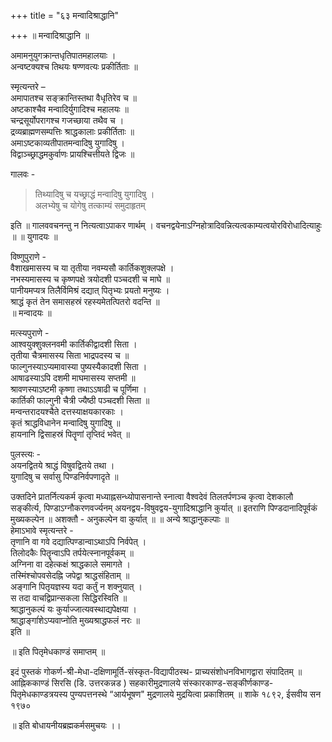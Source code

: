 +++
title = "६३ मन्वादिश्राद्धानि"

+++
॥ मन्वादिश्राद्धानि ॥

अमामनुयुगक्रान्तधृतिपातमहालयाः ।  
अन्वष्टक्यश्च तिथयः षण्णवत्यः प्रकीर्तिताः ॥

स्मृत्यन्तरे –  
अमापातश्च सङ्क्रान्तिस्तथा वैधृतिरेव च ॥  
अष्टकाश्चैव मन्वादिर्युगादिश्च महालयः ॥  
चन्द्रसूर्योपरागश्च गजच्छाया तथैव च ।  
द्रव्यब्राह्मणसम्पत्तिः श्राद्धकालाः प्रकीर्तिताः ॥  
अमाऽष्टकाव्यतीपातमन्वादिषु युगादिषु ।  
विद्वाञ्च्छ्राद्धमकुर्वाणः प्रायश्चित्तीयते द्विजः ॥

गालवः -

> तिथ्यादिषु च यच्छ्राद्धं मन्वादिषु युगादिषु ।  
अलभ्येषु च योगेषु तत्काम्यं समुदाहृतम्

इति ॥ गालववचनन्तु न नित्यत्वाऽपाकर णार्थम् । वचनद्वयेनाऽग्निहोत्रादिवन्नित्यत्वकाम्यत्वयोरविरोधादित्याहुः ॥ ॥ युगादयः ॥

विष्णुपुराणे -  
वैशाखमासस्य च या तृतीया नवम्यसौ कार्तिकशुक्लपक्षे ।  
नभस्यमासस्य च कृष्णपक्षे त्रयोदशी पञ्चदशी च माघे ॥  
पानीयमप्यत्र तिलैर्विमिश्रं दद्यात् पितृभ्यः प्रयतो मनुष्यः ।  
श्राद्धं कृतं तेन समासहस्रं रहस्यमेतत्पितरो वदन्ति ॥  
॥ मन्वादयः ॥

मत्स्यपुराणे -  
आश्वयुक्शुक्लनवमी कार्तिकीद्वादशी सिता ।  
तृतीया चैत्रमासस्य सिता भाद्रपदस्य च ॥  
फाल्गुनस्याऽप्यमावास्या पुष्यस्यैकादशी सिता ।  
आषाढस्याऽपि दशमी माघमासस्य सप्तमी ॥  
श्रावणस्याऽष्टमी कृष्णा तथाऽऽषाढी च पूर्णिमा ।  
कार्तिकी फाल्गुनी चैत्री ज्यैष्ठी पञ्चदशी सिता ॥  
मन्वन्तरादयश्चैते दत्तस्याक्षयकारकाः ।  
कृतं श्राद्धविधानेन मन्वादिषु युगादिषु ॥  
हायनानि द्विसाहस्रं पितॄणां तृप्तिदं भवेत् ॥

पुलस्त्यः -  
अयनद्वितये श्राद्धं विषुवद्वितये तथा ।  
युगादिषु च सर्वासु पिण्डनिर्वपणादृते ॥

उक्तदिने प्रातर्नित्यकर्म कृत्वा मध्याह्नसन्ध्योपासनान्ते स्नात्वा वैश्वदेवं तिलतर्पणञ्च कृत्वा देशकालौ सङ्कीर्त्य, पिण्डाऽग्नौकरणवर्ज्यनम् अयनद्वय-विषुवद्वय-युगादिश्राद्धानि कुर्यात् ॥ इतराणि पिण्डदानादिपूर्वकं मुख्यकल्पेन ॥ अशक्तौ - अनुकल्पेन वा कुर्यात् ॥ ॥ अन्ये श्राद्धानुकल्पाः ॥  
हेमाऽभावे स्मृत्यन्तरे -  
तृणानि वा गवे दद्यात्पिण्डान्वाऽथाऽपि निर्वपेत् ।  
तिलोदकैः पितॄन्वाऽपि तर्पयेत्स्नानपूर्वकम् ॥  
अग्निना वा दहेत्कक्षं श्राद्धकाले समागते ।  
तस्मिंश्चोपवसेदह्नि जपेद्वा श्राद्धसंहिताम् ॥  
अङ्गानि पितृयज्ञस्य यदा कर्तुं न शक्नुयात् ।  
स तदा वाचद्विप्रान्सकला सिद्धिरस्विति ॥  
श्राद्धानुकल्पं यः कुर्याज्जात्यवस्थाद्यपेक्षया ।  
श्राद्धाङ्गांंशेऽप्यवाप्नोति मुख्यश्राद्धफलं नरः ॥  
इति ॥

॥ इति पितृमेधकाण्डं समाप्तम् ॥

इदं पुस्तकं गोकर्ण-श्री-मेधा-दक्षिणामूर्ति-संस्कृत-विद्यापीठस्थ- प्राच्यसंशोधनविभागद्वारा संपादितम् ॥ आह्निककाण्डं सिरसि (डि. उत्तरकन्नड ) सहकारीमुद्रणालये संस्कारकाण्ड-सङ्कीर्णकाण्ड-पितृमेधकाण्डत्रयस्य पुण्यपत्तनस्थे “आर्यभूषण" मुद्रणालये मुद्रयित्वा प्रकाशितम् ॥ शाके १८९२, ईसवीय सन १९७०

॥ इति बोधायनीयब्रह्मकर्मसमुचयः ।।
